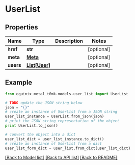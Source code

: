 # UserList


## Properties
Name | Type | Description | Notes
------------ | ------------- | ------------- | -------------
**href** | **str** |  | [optional] 
**meta** | [**Meta**](Meta.md) |  | [optional] 
**users** | [**List[User]**](User.md) |  | [optional] 

## Example

```python
from equinix_metal_t0mk.models.user_list import UserList

# TODO update the JSON string below
json = "{}"
# create an instance of UserList from a JSON string
user_list_instance = UserList.from_json(json)
# print the JSON string representation of the object
print UserList.to_json()

# convert the object into a dict
user_list_dict = user_list_instance.to_dict()
# create an instance of UserList from a dict
user_list_form_dict = user_list.from_dict(user_list_dict)
```
[[Back to Model list]](../README.md#documentation-for-models) [[Back to API list]](../README.md#documentation-for-api-endpoints) [[Back to README]](../README.md)


